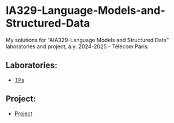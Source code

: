 # IA329-Language-Models-and-Structured-Data

My solutions for "AIA329-Language Models and Structured Data" laboratories and project, a.y. 2024-2025 - Télécom Paris.

## Laboratories:

- [TPs](TP)

## Project:

- [Project](Project)
